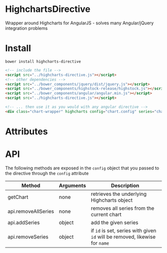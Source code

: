 # HighchartsDirective
Wrapper around Highcharts for AngularJS - solves many Angular/jQuery integration problems

# Install

`bower install highcharts-directive`
  
```html
<!-- include the file -->
<script src="../highcharts-directive.js"></script>
<!-- other dependencies -->
<script src="../bower_components/jquery/dist/jquery.js"></script>
<script src="../bower_components/highstock-release/highstock.js"></script>
<script src="../bower_components/angular/angular.min.js"></script>
<script src="../highcharts-directive.js"></script>
```

```html
<!-- ... then use it as you would with any angular directive -->
<div class="chart-wrapper" highcharts config="chart.config" series="chart.series"></div>
```

# Attributes

# API

The following methods are exposed in the `config` object that you passed to the directive through the `config` attribute

| Method              | Arguments | Description                                                                 |
|---------------------|-----------|-----------------------------------------------------------------------------|
| getChart            | none      | retrieves the underlying Highcharts object                                  |
| api.removeAllSeries | none      | removes all series from the current chart                                   |
| api.addSeries       | object    | add the given series                                                        |
| api.removeSeries    | object    | if `id` is set, series with given `id` will be removed, likewise for `name` |
